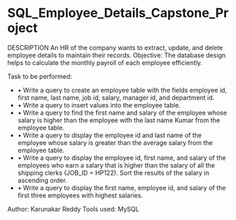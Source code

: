 # SQL_Employee_Details_Capstone_Project
DESCRIPTION
An HR of the company wants to extract, update, and delete employee details to maintain their records.
Objective:
The database design helps to calculate the monthly payroll of each employee efficiently.

Task to be performed:                               

- •	Write a query to create an employee table with the fields employee id, first name, last name, job id, salary, manager id, and department id.
- •	Write a query to insert values into the employee table.
- •	Write a query to find the first name and salary of the employee whose salary is higher than the employee with the last name Kumar from the employee table.
- •	Write a query to display the employee id and last name of the employee whose salary is greater than the average salary from the employee table.
- •	Write a query to display the employee id, first name, and salary of the employees who earn a salary that is higher than the salary of all the shipping clerks (JOB_ID = HP122). Sort the results of the salary in ascending order.
- •	Write a query to display the first name, employee id, and salary of the first three employees with highest salaries.

Author: Karunakar Reddy
Tools used: MySQL
